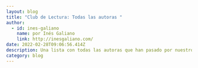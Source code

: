 ```yaml
---
layout: blog
title: "Club de Lectura: Todas las autoras "
author:
  - id: ines-galiano
    name: por Inés Galiano
    link: http://inesgaliano.com/
date: 2022-02-28T09:06:56.414Z
description: Una lista con todas las autoras que han pasado por nuestro club de lectura
category: blog
---
```

